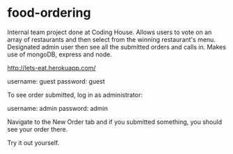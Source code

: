 food-ordering
=============

Internal team project done at Coding House. Allows users to vote on an array of restaurants and then select from the winning restaurant's menu. Designated admin user then see all the submitted orders and calls in. Makes use of mongoDB, express and node.

http://lets-eat.herokuapp.com/

username: guest
password: guest

To see order submitted, log in as administrator:

username: admin
password: admin

Navigate to the New Order tab and if you submitted something, you should see your order there.

Try it out yourself.
